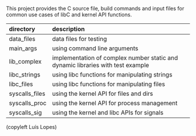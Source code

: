 This project provides the C source file, build commands and input files
for common use cases of libC and kernel API functions.

| directory      | description |
| :------------- | :------------------------------------------------------------------------------ | 
| data_files     | data files for testing |
| main_args      | using command line arguments |
| lib_complex    | implementation of complex number static and dynamic libraries with test example |
| libc_strings   | using libc functions for manipulating strings |
| libc_files     | using libc functions for manipulating files |
| syscalls_files | using the kernel API for files and dirs |
| syscalls_proc  | using the kernel API for process management |
| syscalls_sig   | using the kernel and libc APIs for signals |

(copyleft Luís Lopes)

